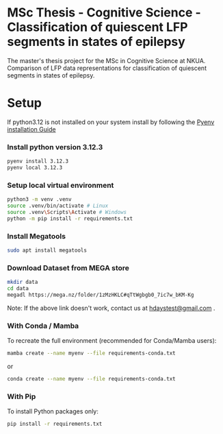 # MSc Thesis - Cognitive Science - Classification of quiescent LFP segments in states of epilepsy
The master's thesis project for the MSc in Cognitive Science at NKUA. Comparison of LFP data representations for classification of quiescent segments in states of epilepsy.

# Setup
If python3.12 is not installed on your system install by
following the [Pyenv installation Guide](https://github.com/pyenv/pyenv?tab=readme-ov-file#installation)

### Install python version 3.12.3
```Bash
pyenv install 3.12.3
pyenv local 3.12.3
```
###

### Setup local virtual environment
```Bash
python3 -m venv .venv
source .venv/bin/activate # Linux
source .venv\Scripts\Activate # Windows
python -m pip install -r requirements.txt
```

### Install Megatools
```Bash
sudo apt install megatools
```

### Download Dataset from MEGA store ###

```Bash
mkdir data
cd data
megadl https://mega.nz/folder/1zMzHKLC#qTtWgbgb0_7ic7w_bKM-Kg
```
Note: If the above link doesn't work, contact us at hdaystest@gmail.com .

### With Conda / Mamba
To recreate the full environment (recommended for Conda/Mamba users):

```Bash
mamba create --name myenv --file requirements-conda.txt
```
or
```Bash
conda create --name myenv --file requirements-conda.txt
```

### With Pip
To install Python packages only:

```Bash
pip install -r requirements.txt
```

